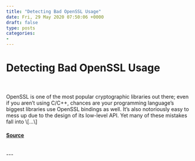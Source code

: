 ```yaml
---
title: "Detecting Bad OpenSSL Usage"
date: Fri, 29 May 2020 07:50:06 +0000
draft: false
type: posts
categories: 
- 
---
```

# Detecting Bad OpenSSL Usage

<br/>

<br/>
OpenSSL is one of the most popular cryptographic libraries out there; even if you aren’t using C/C++, chances are your programming language’s biggest libraries use OpenSSL bindings as well. It’s also notoriously easy to mess up due to the design of its low-level API. Yet many of these mistakes fall into \[…\]

#### [Source](https://blog.trailofbits.com/2020/05/29/detecting-bad-openssl-usage/)

<br/>
---
